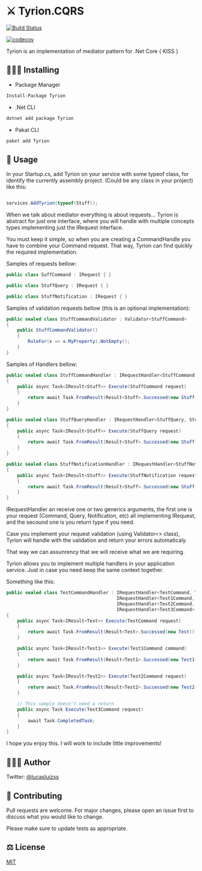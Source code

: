 # ⚔️ Tyrion.CQRS

[![Build Status](https://lucasluizssdev.visualstudio.com/Tyrion.CQRS/_apis/build/status/lucasluizss.Tyrion.CQRS?branchName=master)](https://lucasluizssdev.visualstudio.com/Tyrion.CQRS/_build/latest?definitionId=1&branchName=master)

[![codecov](https://codecov.io/gh/lucasluizss/Tyrion.CQRS/branch/master/graph/badge.svg)](https://codecov.io/gh/lucasluizss/Tyrion.CQRS)

Tyrion is an implementation of mediator pattern for .Net Core
{ KISS }

## 👨🏽‍💻 Installing

-	Package Manager
```bash
Install-Package Tyrion
```

-	.Net CLI
```bash
dotnet add package Tyrion
```

-	Pakat CLI
```bash
paket add Tyrion 
```

## 🧾 Usage

In your Startup.cs, add Tyrion on your service with some typeof class, for identify the currently assembly project. (Could be any class in your project) like this:

```csharp

services.AddTyrion(typeof(Stuff));

```

When we talk about mediator everything is about requests... Tyrion is abstract for just one interface, where you will handle with multiple concepts types implementing just the IRequest interface.

You must keep it simple, so when you are creating a CommandHandle you have to combine your Command request. That way, Tyrion can find quickly the required implementation.

Samples of requests bellow:

```csharp
public class SuffCommand : IRequest { }

public class StuffQuery : IRequest { }

public class StuffNotification : IRequest { }
```

Samples of validation requests bellow (this is an optional implementation):

```csharp
public sealed class StuffCommandValidator : Validator<StuffCommand>
{
	public StuffCommandValidator()
	{
		RuleFor(x => x.MyProperty).NotEmpty();
	}
}
```

Samples of Handlers bellow:

```csharp
public sealed class StuffCommandHandler : IRequestHandler<StuffCommand, Stuff>
{
	public async Task<IResult<Stuff>> Execute(StuffCommand request)
	{
		return await Task.FromResult(Result<Stuff>.Successed(new Stuff()));
	}
}

public sealed class StuffQueryHandler : IRequestHandler<StuffQuery, Stuff>
{
	public async Task<IResult<Stuff>> Execute(StuffQuery request)
	{
		return await Task.FromResult(Result<Stuff>.Successed(new Stuff()));
	}
}

public sealed class StuffNotificationHandler : IRequestHandler<StuffNotification, Stuff>
{
	public async Task<IResult<Stuff>> Execute(StuffNotification request)
	{
		return await Task.FromResult(Result<Stuff>.Successed(new Stuff()));
	}
}
```

IRequestHandler an receive one or two generics arguments, the first one is your request (Command, Query, Notification, etc) all implementing IRequest, and the secound one is you return type if you need.

Case you implement your request validation (using Validator<> class), Tyrion will handle with the validation and return your errors automaticaly.

That way we can assunrency that we will receive what we are requiring.

Tyrion allows you to implement multiple handlers in your application service. Just in case you need keep the same context together.

Something like this:

```csharp
public sealed class TestCommandHandler : IRequestHandler<TestCommand, Test>,
										 IRequestHandler<Test1Command, Test1>,
										 IRequestHandler<Test2Command, Test2>,
										 IRequestHandler<Test3Command>,
{
	public async Task<IResult<Test>> Execute(TestCommand request)
	{
		return await Task.FromResult(Result<Test>.Successed(new Test()));
	}

	public async Task<IResult<Test1>> Execute(Test1Command command)
	{
		return await Task.FromResult(Result<Test1>.Successed(new Test1()));
	}

	public async Task<IResult<Test2>> Execute(Test2Command request)
	{
		return await Task.FromResult(Result<Test2>.Successed(new Test2()));
	}

	// This sample doesn't need a return
	public async Task Execute(Test3Command request)
	{
		await Task.CompletedTask;
	}
}
```

I hope you enjoy this. I will work to include little improvements!

## 🙋🏽‍♂️ Author

Twitter: [@lucasluizss](https://twitter.com/lucasluizss)

## 📝 Contributing
Pull requests are welcome. For major changes, please open an issue first to discuss what you would like to change.

Please make sure to update tests as appropriate.

## ⚖️ License
[MIT](https://choosealicense.com/licenses/mit/)
